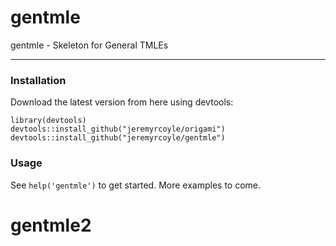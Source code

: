 gentmle
=======

gentmle - Skeleton for General TMLEs

--------------------------

### Installation

Download the latest version from here using devtools:

```
library(devtools)
devtools::install_github("jeremyrcoyle/origami")
devtools::install_github("jeremyrcoyle/gentmle")
```

### Usage

See `help('gentmle')` to get started. More examples to come.
# gentmle2
